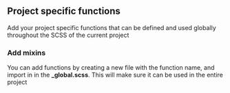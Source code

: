 ## Project specific functions

Add your project specific functions that can be defined and used globally throughout the SCSS of the
current project

### Add mixins

You can add functions by creating a new file with the function name, and import in in the
**\_global.scss**. This will make sure it can be used in the entire project
